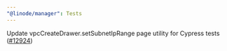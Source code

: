 ```yaml
---
"@linode/manager": Tests
---
```


Update vpcCreateDrawer.setSubnetIpRange page utility for Cypress tests ([#12924](https://github.com/linode/manager/pull/12924))
